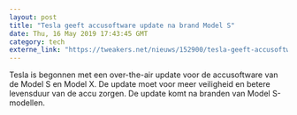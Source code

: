 ```yaml
---
layout: post
title: "Tesla geeft accusoftware update na brand Model S"
date: Thu, 16 May 2019 17:43:45 GMT
category: tech
externe_link: "https://tweakers.net/nieuws/152900/tesla-geeft-accusoftware-update-na-brand-model-s.html"
---
```


Tesla is begonnen met een over-the-air update voor de accusoftware van de Model S en Model X. De update moet voor meer veiligheid en betere levensduur van de accu zorgen. De update komt na branden van Model S-modellen.<img src="http://feeds.feedburner.com/~r/tweakers/mixed/~4/j3YSI2j5x2I" height="1" width="1" alt=""/>

